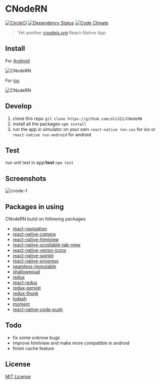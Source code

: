 # CNodeRN
[![CircleCI](https://circleci.com/gh/ali322/CNodeRN.svg?style=svg)](https://circleci.com/gh/ali322/CNodeRN)
[![Dependency Status](https://gemnasium.com/badges/github.com/ali322/CNodeRN.svg)](https://gemnasium.com/github.com/ali322/CNodeRN)
[![Code Climate](https://codeclimate.com/github/ali322/CNodeRN/badges/gpa.svg)](https://codeclimate.com/github/ali322/CNodeRN)

> Yet another [cnodejs.org](http://cnodejs.org) React-Native App

## Install
For [Android](https://www.pgyer.com/Q98i) 

![CNodeRN](https://o1wjx1evz.qnssl.com/app/qrcode/Q98i) 

For [ios](https://www.pgyer.com/GhwY)

![CNodeRN](https://o1wjx1evz.qnssl.com/app/qrcode/GhwY)

## Develop
1. clone this repo
`git clone https://github.com/ali322/CNodeRN`
2. install all the packages
`npm install`
3. run the app in simulator on your own
`react-native run-ios` for ios or `react-native run-android` for android

## Test
run unit test in app/__test__
`npm test`

## Screenshots

![cnode-1](http://7xvyds.com2.z0.glb.qiniucdn.com/ipic/2017-04-09-2017-04-09-14_08_14.gif)

## Packages in using
CNodeRN build on following packages

* [react-navigation](https://github.com/react-community/react-navigation)
* [react-native-camera](https://github.com/lwansbrough/react-native-camera)
* [react-native-htmlview](https://github.com/jsdf/react-native-htmlview)
* [react-native-scrollable-tab-view](https://github.com/brentvatne/react-native-scrollable-tab-view)
* [react-native-vector-icons](https://github.com/oblador/react-native-vector-icons)
* [react-native-spinkit](https://github.com/maxs15/react-native-spinkit)
* [react-native-progress](https://github.com/oblador/react-native-progress)
* [seamless-immutable](https://github.com/rtfeldman/seamless-immutable)
* [shallowequal](https://github.com/dashed/shallowequal)
* [redux](https://github.com/reactjs/redux)
* [react-redux](https://github.com/reactjs/react-redux)
* [redux-persist](https://github.com/rt2zz/redux-persist)
* [redux-thunk](https://github.com/gaearon/redux-thunk)
* [lodash](https://github.com/lodash/lodash)
* [moment](https://github.com/moment/moment)
* [react-native-code-push](https://github.com/Microsoft/react-native-code-push)

## Todo

- fix some unknow bugs
- improve htmlview and make more compatible in android
- finish cache feature

## License

[MIT License](http://en.wikipedia.org/wiki/MIT_License)